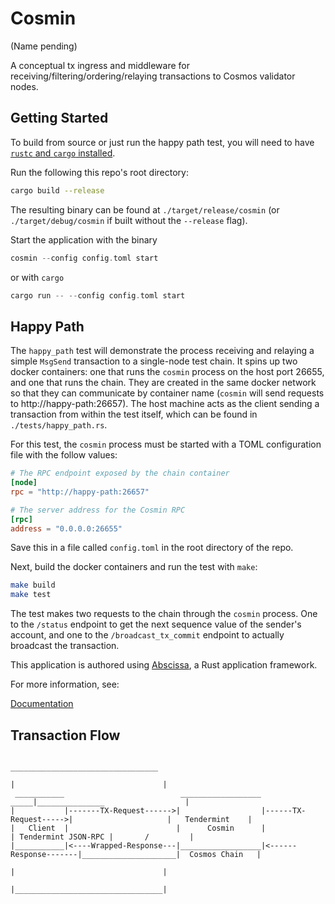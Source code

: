 # Cosmin

(Name pending)

A conceptual tx ingress and middleware for receiving/filtering/ordering/relaying transactions to Cosmos validator nodes.

## Getting Started

To build from source or just run the happy path test, you will need to have [`rustc` and `cargo` installed](https://www.rust-lang.org/learn/get-started).

Run the following this repo's root directory:

```bash
cargo build --release
```

The resulting binary can be found at `./target/release/cosmin` (or `./target/debug/cosmin` if built without the `--release` flag).

Start the application with the binary

```rust
cosmin --config config.toml start
```

or with `cargo`

```rust
cargo run -- --config config.toml start
```

## Happy Path

The `happy_path` test will demonstrate the process receiving and relaying a simple `MsgSend` transaction to a single-node test chain. It spins up two docker containers: one that runs the `cosmin` process on the host port 26655, and one that runs the chain. They are created in the same docker network so that they can communicate by container name (`cosmin` will send requests to http://happy-path:26657). The host machine acts as the client sending a transaction from within the test itself, which can be found in `./tests/happy_path.rs`.

For this test, the `cosmin` process must be started with a TOML configuration file with the follow values:

```toml
# The RPC endpoint exposed by the chain container
[node]
rpc = "http://happy-path:26657"

# The server address for the Cosmin RPC
[rpc]
address = "0.0.0.0:26655"
```

Save this in a file called `config.toml` in the root directory of the repo.

Next, build the docker containers and run the test with `make`:

```bash
make build
make test
```

The test makes two requests to the chain through the `cosmin` process. One to the `/status` endpoint to get the next sequence value of the sender's account, and one to the `/broadcast_tx_commit` endpoint to actually broadcast the transaction.


This application is authored using [Abscissa], a Rust application framework.

For more information, see:

[Documentation]

[Abscissa]: https://github.com/iqlusioninc/abscissa
[Documentation]: https://docs.rs/abscissa_core/

## Transaction Flow

```
                                                                                      _________________________________
                                                                                     |                                 |
 ___________                          __________________                        _____|_______________                  |
|           |-------TX-Request------>|                  |------TX-Request----->|                     |   Tendermint    |
|   Client  |                        |      Cosmin      |                      | Tendermint JSON-RPC |       /         |
|___________|<----Wrapped-Response---|__________________|<------Response-------|_____________________|  Cosmos Chain   |
                                                                                     |                                 |
                                                                                     |_________________________________|
```
